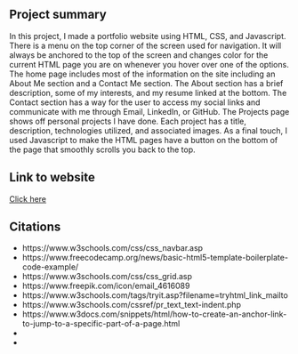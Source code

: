 <h2>Project summary</h2>
In this project, I made a portfolio website using HTML, CSS, and Javascript. There is a menu on the top corner of the screen used for navigation. It will always be anchored to the top of the screen and changes color for the current HTML page you are on whenever you hover over one of the options. The home page includes most of the information on the site including an About Me section and a Contact Me section. The About section has a brief description, some of my interests, and my resume linked at the bottom. The Contact section has a way for the user to access my social links and communicate with me through Email, LinkedIn, or GitHub. The Projects page shows off personal projects I have done. Each project has a title, description, technologies utilized, and associated images. As a final touch, I used Javascript to make the HTML pages have a button on the bottom of the page that smoothly scrolls you back to the top.

<h2>Link to website</h2>
<a href="https://bmorillo.github.io/portfolio/index.html">Click here</a>

<h2>Citations</h2>
<ul>
  <li>https://www.w3schools.com/css/css_navbar.asp</li>
  <li>https://www.freecodecamp.org/news/basic-html5-template-boilerplate-code-example/</li>
  <li>https://www.w3schools.com/css/css_grid.asp</li>
  <li>https://www.freepik.com/icon/email_4616089</li>
  <li>https://www.w3schools.com/tags/tryit.asp?filename=tryhtml_link_mailto</li>
  <li>https://www.w3schools.com/cssref/pr_text_text-indent.php</li>
  <li>https://www.w3docs.com/snippets/html/how-to-create-an-anchor-link-to-jump-to-a-specific-part-of-a-page.html</li>
  <li></li>
  <li></li>

</ul>

